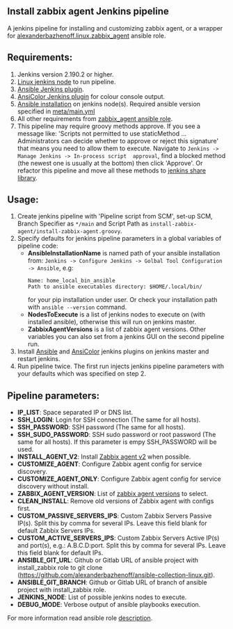 Install zabbix agent Jenkins pipeline
-------------------------------------

A jenkins pipeline for installing and customizing zabbix agent, or a wrapper for
[alexanderbazhenoff.linux.zabbix_agent](https://github.com/alexanderbazhenoff/ansible-collection-linux/tree/main/roles/zabbix_agent)
ansible role.

## Requirements:
1. Jenkins version 2.190.2 or higher.
2. [Linux jenkins node](https://www.jenkins.io/doc/book/installing/linux/) to run pipeline.
3. [Ansible Jenkins plugin](https://plugins.jenkins.io/ansible/).
4. [AnsiColor Jenkins plugin](https://plugins.jenkins.io/ansicolor/) for colour console output.
5. [Ansible installation](https://docs.ansible.com/ansible/latest/installation_guide/intro_installation.html) on 
   jenkins node(s). Required ansible version specified in
   [meta/main.yml](https://github.com/alexanderbazhenoff/ansible-collection-linux/blob/main/roles/zabbix_agent/meta/main.yml) 
6. All other requirements from
[zabbix_agent ansible role](https://github.com/alexanderbazhenoff/ansible-collection-linux/tree/main/roles/zabbix_agent#requirements).
7. This pipeline may require groovy methods approve. If you see a message like:
   'Scripts not permitted to use staticMethod ... Administrators can decide whether to approve or reject this signature'
   that means you need to allow them to execute. Navigate to `Jenkins -> Manage Jenkins -> In-process script 
   approval`, find a blocked method (the newest one is usually at the bottom) then click 'Approve'. Or refactor this
   pipeline and move all these methods to 
   [jenkins share library](https://www.jenkins.io/doc/book/pipeline/shared-libraries/).

## Usage:
1. Create jenkins pipeline with 'Pipeline script from SCM', set-up SCM, Branch Specifier as `*/main` and Script Path as
   `install-zabbix-agent/install-zabbix-agent.groovy`.
2. Specify defaults for jenkins pipeline parameters in a global variables of pipeline code:
   - **AnsibleInstallationName** is named path of your ansible installation from:
     `Jenkins -> Configure Jenkins -> Golbal Tool Configuration -> Ansible`, e.g:
     ```
     Name: home_local_bin_ansible
     Path to ansible executables directory: $HOME/.local/bin/
     ```
     for your pip installation under user. Or check your installation path with `ansible --version` command.
   - **NodesToExecute** is a list of jenkins nodes to execute on (with installed ansible), otherwise this will run 
     on jenkins master.
   - **ZabbixAgentVersions** is a list of zabbix agent versions.
   Other variables you can also set from a jenkins GUI on the second pipeline run.
3. Install [Ansible](https://plugins.jenkins.io/ansible/) and [AnsiColor](https://plugins.jenkins.io/ansicolor/) 
   jenkins plugins on jenkins master and restart jenkins.
4. Run pipeline twice. The first run injects jenkins pipeline parameters with your defaults which was specified on
   step 2.

## Pipeline parameters:
- **IP_LIST**: Space separated IP or DNS list.
- **SSH_LOGIN**: Login for SSH connection (The same for all hosts).
- **SSH_PASSWORD**: SSH password (The same for all hosts).
- **SSH_SUDO_PASSWORD**: SSH sudo password or root password (The same for all hosts). If this parameter is empy 
  SSH_PASSWORD will be used.
- **INSTALL_AGENT_V2**: Install
  [Zabbix agent v2](https://www.zabbix.com/documentation/current/en/manual/concepts/agent2) when possible.
- **CUSTOMIZE_AGENT**: Configure Zabbix agent config for service discovery.
- **CUSTOMIZE_AGENT_ONLY**: Configure Zabbix agent config for service discovery without install.
- **ZABBIX_AGENT_VERSION**: List of [zabbix agent versions](https://www.zabbix.com/download_agents) to select.
- **CLEAN_INSTALL**: Remove old versions of Zabbix agent with configs first.
- **CUSTOM_PASSIVE_SERVERS_IPS**: Custom Zabbix Servers Passive IP(s). Split this by comma for several IPs. Leave this 
  field blank for default Zabbix Servers IPs.
- **CUSTOM_ACTIVE_SERVERS_IPS**: Custom Zabbix Servers Active IP(s) and port(s), e.g.: A.B.C.D:port. Split this by comma 
  for several IPs. Leave this field blank for default IPs.
- **ANSIBLE_GIT_URL**: Github or Gitlab URL of ansible project with install_zabbix role to git clone
  (https://github.com/alexanderbazhenoff/ansible-collection-linux.git).
- **ANSIBLE_GIT_BRANCH**: Github or Gitlab URL of branch of ansible project with install_zabbix role.
- **JENKINS_NODE**: List of possible jenkins nodes to execute.
- **DEBUG_MODE**: Verbose output of ansible playbooks execution.

For more information read ansible role
[description](https://github.com/alexanderbazhenoff/ansible-collection-linux/tree/main/roles/zabbix_agent).
